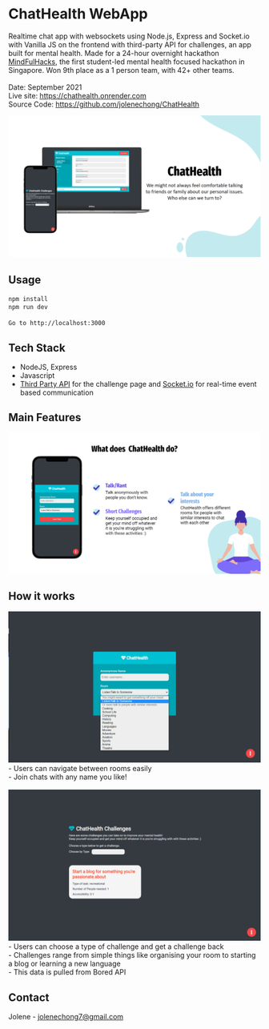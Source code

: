 # ChatHealth WebApp
Realtime chat app with websockets using Node.js, Express and Socket.io with Vanilla JS on the frontend with third-party API for challenges, an app built for mental health. Made for a 24-hour overnight hackathon [MindFulHacks](https://mindfulhacks.devpost.com/), the first student-led mental health focused  hackathon in Singapore. Won 9th place as a 1 person team, with 42+ other teams.
<br><br>
Date: September 2021 <br>
Live site: https://chathealth.onrender.com <br>
Source Code: https://github.com/jolenechong/ChatHealth <br>

<img src='assets/chatHealth.png' alt="screenshot of ChatHealth website"/>

## Usage
```
npm install
npm run dev

Go to http://localhost:3000
```

## Tech Stack
- NodeJS, Express
- Javascript
- [Third Party API](https://www.boredapi.com/) for the challenge page and [Socket.io](https://socket.io/) for real-time event based communication

## Main Features
<img src="assets/chatHealthFeatures.png" alt='ChatHealth Features'/>

## How it works
<img src='assets/chatHealthChallenges1.png' alt='Chat room options'/>
<br>
- Users can navigate between rooms easily <br>
- Join chats with any name you like!
<br><br>
<img src='assets/chatHealth1.png' alt='Challenges Page'/>
<br>
- Users can choose a type of challenge and get a challenge back <br>
- Challenges range from simple things like organising your room to starting a blog or learning a new language <br>
- This data is pulled from Bored API

## Contact
Jolene - [jolenechong7@gmail.com](mailto:jolenechong7@gmail.com) <br>
